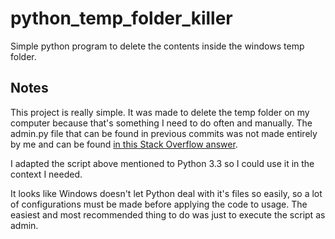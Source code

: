# python_temp_folder_killer
Simple python program to delete the contents inside the windows temp folder.

## Notes

This project is really simple. It was made to delete the temp folder on my computer because that's something I need to do often and manually. The admin.py file that can be found in previous commits was not made entirely by me and can be found [in this Stack Overflow answer](https://stackoverflow.com/questions/19672352/how-to-run-python-script-with-elevated-privilege-on-windows).

I adapted the script above mentioned to Python 3.3 so I could use it in the context I needed. 

It looks like Windows doesn't let Python deal with it's files so easily, so a lot of configurations must be made before applying the code to usage. The easiest and most recommended thing to do was just to execute the script as admin.
